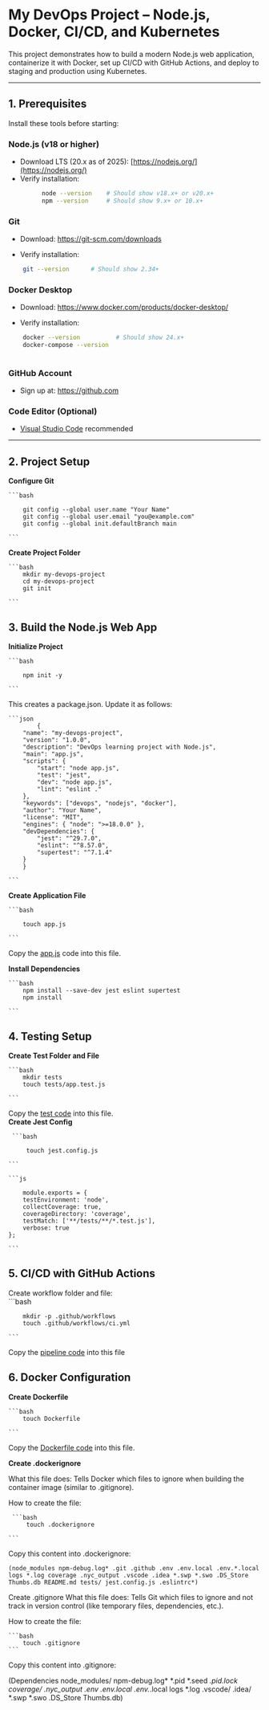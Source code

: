 
# My DevOps Project – Node.js, Docker, CI/CD, and Kubernetes

This project demonstrates how to build a modern Node.js web application, containerize it with Docker, set up CI/CD with GitHub Actions, and deploy to staging and production using Kubernetes.

---

## **1. Prerequisites**

Install these tools before starting:

### Node.js (v18 or higher)
- Download LTS (20.x as of 2025): [https://nodejs.org/](https://nodejs.org/)
- Verify installation:
  ```bash
        node --version    # Should show v18.x+ or v20.x+
        npm --version     # Should show 9.x+ or 10.x+
  ```

### Git

- Download: https://git-scm.com/downloads

- Verify installation:
```bash
    git --version      # Should show 2.34+ 

``` 

### Docker Desktop

- Download: https://www.docker.com/products/docker-desktop/

- Verify installation:

```bash
    docker --version          # Should show 24.x+
    docker-compose --version
 
```

### GitHub Account

- Sign up at: https://github.com

### Code Editor (Optional)

- [Visual Studio Code](https://code.visualstudio.com/?utm_source=chatgpt.com)
 recommended
 ---

## **2. Project Setup**
**Configure Git**

    ```bash

        git config --global user.name "Your Name"
        git config --global user.email "you@example.com"
        git config --global init.defaultBranch main

    ```

**Create Project Folder**

    ```bash
        mkdir my-devops-project
        cd my-devops-project
        git init

    ```

## **3. Build the Node.js Web App**
**Initialize Project**

    ```bash

        npm init -y

    ```
 This creates a package.json. Update it as follows:

    ```json
            {
        "name": "my-devops-project",
        "version": "1.0.0",
        "description": "DevOps learning project with Node.js",
        "main": "app.js",
        "scripts": {
            "start": "node app.js",
            "test": "jest",
            "dev": "node app.js",
            "lint": "eslint ."
        },
        "keywords": ["devops", "nodejs", "docker"],
        "author": "Your Name",
        "license": "MIT",
        "engines": { "node": ">=18.0.0" },
        "devDependencies": {
            "jest": "^29.7.0",
            "eslint": "^8.57.0",
            "supertest": "^7.1.4"
        }
        }

    ```
**Create Application File**

    ```bash

        touch app.js

    ```
   
Copy the [app.js](https://chatgpt.com/c/68b7466a-326c-8322-90f2-0a29af917fcf#full-appjs-code) code
 into this file.   

 **Install Dependencies**

    ```bash
        npm install --save-dev jest eslint supertest
        npm install

    ```
## **4. Testing Setup**
**Create Test Folder and File**

    ```bash
        mkdir tests
        touch tests/app.test.js

    ```
Copy the [test code](https://chatgpt.com/c/68b7466a-326c-8322-90f2-0a29af917fcf#test-code)
 into this file.    
 **Create Jest Config**

     ```bash

         touch jest.config.js

    ```

    ```js

        module.exports = {
        testEnvironment: 'node',
        collectCoverage: true,
        coverageDirectory: 'coverage',
        testMatch: ['**/tests/**/*.test.js'],
        verbose: true
    };

    ```

## **5. CI/CD with GitHub Actions**

Create workflow folder and file:   
    ```bash

        mkdir -p .github/workflows
        touch .github/workflows/ci.yml

    ```   
Copy the [pipeline code](https://chatgpt.com/c/68b7466a-326c-8322-90f2-0a29af917fcf#cicd-pipeline-code)
 into this file  

## **6. Docker Configuration**

**Create Dockerfile**

    ```bash
        touch Dockerfile

    ```

Copy the [Dockerfile code](https://chatgpt.com/c/68b7466a-326c-8322-90f2-0a29af917fcf#dockerfile-code)
 into this file.

 **Create .dockerignore**

 What this file does: Tells Docker which files to ignore when building the container image (similar to .gitignore).

How to create the file:

     ```bash
         touch .dockerignore

    ```
 Copy this content into .dockerignore:

    (node_modules npm-debug.log* .git .github .env .env.local .env.*.local logs *.log coverage .nyc_output .vscode .idea *.swp *.swo .DS_Store Thumbs.db README.md tests/ jest.config.js .eslintrc*)

Create .gitignore
    What this file does: Tells Git which files to ignore and not track in version control (like temporary files, dependencies, etc.).

How to create the file:

    ```bash
        touch .gitignore
    ```

 Copy this content into .gitignore:

 (Dependencies node_modules/ npm-debug.log*   *.pid *.seed *.pid.lock   coverage/ .nyc_output   .env .env.local .env.*.local   logs *.log   .vscode/ .idea/ *.swp *.swo   .DS_Store Thumbs.db)
